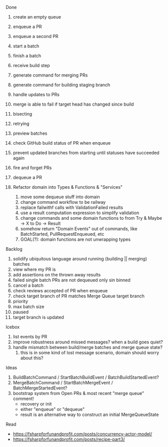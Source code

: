 Done
1.  create an empty queue
1.  enqueue a PR
1.  enqueue a second PR
1.  start a batch
1.  finish a batch
1.  receive build step
1.  generate command for merging PRs
1.  generate command for building staging branch
1.  handle updates to PRs
1.  merge is able to fail if target head has changed since build
1.  bisecting
1.  retrying
1.  preview batches
1.  check GitHub build status of PR when enqueue
1.  prevent updated branches from starting until statuses have succeeded again
1.  fire and forget PRs
1.  dequeue a PR

1.  Refactor domain into Types & Functions & "Services"
    1.  move some dequeue stuff into domain
    1.  change command workflow to be railway
    1.  replace failwithf calls with ValidationFailed results
    1.  use a result computation expression to simplify validation
    1.  change commands and some domain functions to from Try & Maybe -> X to Do -> Result<X>
    1.  somehow return "Domain Events" out of commands, like BatchStarted, PullRequestEnqueued, etc
    1.  GOAL(?): domain functions are not unwrapping types

Backlog
1.  solidify ubiquitous language around running (building || merging) batches
1.  view where my PR is
1.  add assertions on the thrown away results
1.  failed single batch PRs are not dequeued only sin binned
1.  cancel a batch
1.  check reviews accepted of PR when enqueue
1.  check target branch of PR matches Merge Queue target branch
1.  priority
1.  max batch size
1.  paused
1.  target branch is updated

Icebox
1.  list events by PR
1.  improve robustness around missed messages? when a build goes quiet?
1.  handle mismatch between build/merge batches and merge queue state?
    1. this is in some kind of lost message scenario, domain should worry about this?
    
Ideas
1.  BuildBatchCommand / StartBatchBuildEvent / BatchBuildStartedEvent?
1.  MergeBatchCommand / StartBatchMergeEvent / BatchMergeStartedEvent?
1.  bootstrap system from Open PRs & most recent "merge queue" comment!
    -   recovery or init
    -   either "enqueue" or "dequeue"
    -   result is an alternative way to construct an initial MergeQueueState

Read
- https://fsharpforfunandprofit.com/posts/concurrency-actor-model/
- https://fsharpforfunandprofit.com/posts/recipe-part3/
